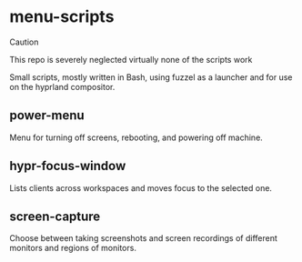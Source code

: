 # menu-scripts

> [!CAUTION]
> This repo is severely neglected
> virtually none of the scripts work

Small scripts, mostly written in Bash, using fuzzel as a launcher
and for use on the hyprland compositor.

## power-menu

Menu for turning off screens, rebooting, and powering off machine.

## hypr-focus-window

Lists clients across workspaces and moves focus to the selected
one.

## screen-capture

Choose between taking screenshots and screen recordings of different
monitors and regions of monitors.
